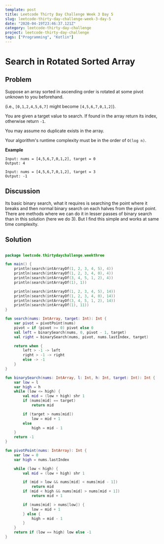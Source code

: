 ```yaml
---
template: post
title: Leetcode Thirty Day Challenge Week 3 Day 5
slug: leetcode-thirty-day-challenge-week-3-day-5
date: "2020-04-19T23:46:37.121Z"
category: leetcode-thirty-day-challenge
project: leetcode-thirty-day-challenge
tags: ["Programming", "Kotlin"]
---
```


# Search in Rotated Sorted Array

## Problem
Suppose an array sorted in ascending order is rotated at some pivot unknown to you beforehand.

(i.e., `[0,1,2,4,5,6,7]` might become `[4,5,6,7,0,1,2]`).

You are given a target value to search. If found in the array return its index, otherwise return `-1`.

You may assume no duplicate exists in the array.

Your algorithm's runtime complexity must be in the order of `O(log n)`.

__Example__

```
Input: nums = [4,5,6,7,0,1,2], target = 0
Output: 4
```

```
Input: nums = [4,5,6,7,0,1,2], target = 3
Output: -1
```

## Discussion
Its basic binary search, what it requires is searching the point where it breaks
and then normal binary search on each halves from the pivot point. There are methods where we can do it
in lesser passes of binary search than in this solution (here we do 3). But I find this
simple and works at same time complexity.

## Solution
```kotlin

package leetcode.thirtydaychallenge.weekthree

fun main() {
    println(search(intArrayOf(1, 2, 3, 4, 5), 4))
    println(search(intArrayOf(1, 2, 3, 4, 0), 4))
    println(search(intArrayOf(3, 4, 5, 1, 2), 4))
    println(search(intArrayOf(1), 1))

    println(search(intArrayOf(1, 2, 3, 4, 5), 14))
    println(search(intArrayOf(1, 2, 3, 4, 0), 14))
    println(search(intArrayOf(3, 4, 5, 1, 2), 14))
    println(search(intArrayOf(1), 11))
}

fun search(nums: IntArray, target: Int): Int {
    var pivot = pivotPoint(nums)
    pivot = if (pivot >= 0) pivot else 0
    val left = binarySearch(nums, 0, pivot - 1, target)
    val right = binarySearch(nums, pivot, nums.lastIndex, target)

    return when {
        left > -1 -> left
        right > -1 -> right
        else -> -1
    }
}

fun binarySearch(nums: IntArray, l: Int, h: Int, target: Int): Int {
    var low = l
    var high = h
    while (low <= high) {
        val mid = (low + high) shr 1
        if (nums[mid] == target)
            return mid

        if (target > nums[mid])
            low = mid + 1
        else
            high = mid - 1
    }
    return -1
}

fun pivotPoint(nums: IntArray): Int {
    var low = 0
    var high = nums.lastIndex

    while (low < high) {
        val mid = (low + high) shr 1

        if (mid > low && nums[mid] < nums[mid - 1])
            return mid
        if (mid < high && nums[mid] > nums[mid + 1])
            return mid + 1

        if (nums[mid] > nums[low]) {
            low = mid + 1
        } else {
            high = mid - 1
        }
    }
    return if (low == high) low else -1
}
```

